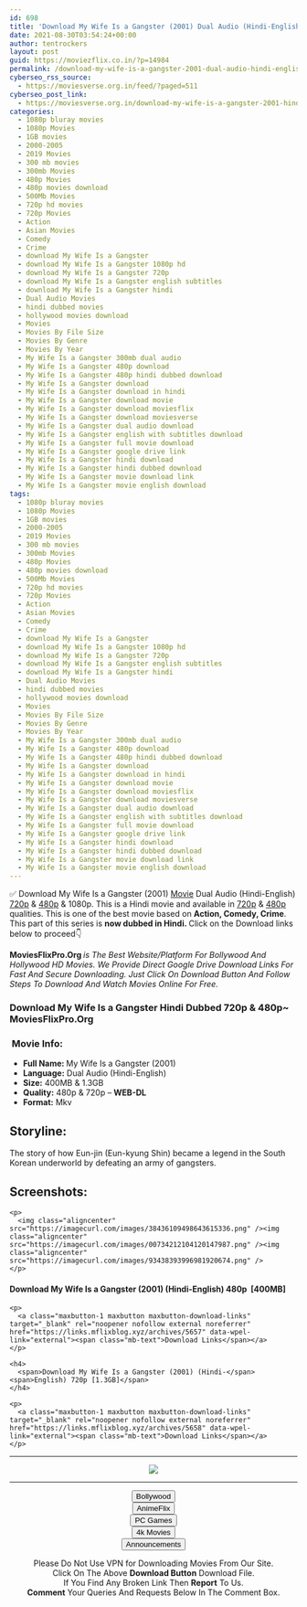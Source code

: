 ```yaml
---
id: 698
title: 'Download My Wife Is a Gangster (2001) Dual Audio (Hindi-English) 480p [400MB] || 720p [1.3GB]'
date: 2021-08-30T03:54:24+00:00
author: tentrockers
layout: post
guid: https://moviezflix.co.in/?p=14984
permalink: /download-my-wife-is-a-gangster-2001-dual-audio-hindi-english-480p-400mb-720p-1-3gb/
cyberseo_rss_source:
  - https://moviesverse.org.in/feed/?paged=511
cyberseo_post_link:
  - https://moviesverse.org.in/download-my-wife-is-a-gangster-2001-hindi-480p-720p/
categories:
  - 1080p bluray movies
  - 1080p Movies
  - 1GB movies
  - 2000-2005
  - 2019 Movies
  - 300 mb movies
  - 300mb Movies
  - 480p Movies
  - 480p movies download
  - 500Mb Movies
  - 720p hd movies
  - 720p Movies
  - Action
  - Asian Movies
  - Comedy
  - Crime
  - download My Wife Is a Gangster
  - download My Wife Is a Gangster 1080p hd
  - download My Wife Is a Gangster 720p
  - download My Wife Is a Gangster english subtitles
  - download My Wife Is a Gangster hindi
  - Dual Audio Movies
  - hindi dubbed movies
  - hollywood movies download
  - Movies
  - Movies By File Size
  - Movies By Genre
  - Movies By Year
  - My Wife Is a Gangster 300mb dual audio
  - My Wife Is a Gangster 480p download
  - My Wife Is a Gangster 480p hindi dubbed download
  - My Wife Is a Gangster download
  - My Wife Is a Gangster download in hindi
  - My Wife Is a Gangster download movie
  - My Wife Is a Gangster download moviesflix
  - My Wife Is a Gangster download moviesverse
  - My Wife Is a Gangster dual audio download
  - My Wife Is a Gangster english with subtitles download
  - My Wife Is a Gangster full movie download
  - My Wife Is a Gangster google drive link
  - My Wife Is a Gangster hindi download
  - My Wife Is a Gangster hindi dubbed download
  - My Wife Is a Gangster movie download link
  - My Wife Is a Gangster movie english download
tags:
  - 1080p bluray movies
  - 1080p Movies
  - 1GB movies
  - 2000-2005
  - 2019 Movies
  - 300 mb movies
  - 300mb Movies
  - 480p Movies
  - 480p movies download
  - 500Mb Movies
  - 720p hd movies
  - 720p Movies
  - Action
  - Asian Movies
  - Comedy
  - Crime
  - download My Wife Is a Gangster
  - download My Wife Is a Gangster 1080p hd
  - download My Wife Is a Gangster 720p
  - download My Wife Is a Gangster english subtitles
  - download My Wife Is a Gangster hindi
  - Dual Audio Movies
  - hindi dubbed movies
  - hollywood movies download
  - Movies
  - Movies By File Size
  - Movies By Genre
  - Movies By Year
  - My Wife Is a Gangster 300mb dual audio
  - My Wife Is a Gangster 480p download
  - My Wife Is a Gangster 480p hindi dubbed download
  - My Wife Is a Gangster download
  - My Wife Is a Gangster download in hindi
  - My Wife Is a Gangster download movie
  - My Wife Is a Gangster download moviesflix
  - My Wife Is a Gangster download moviesverse
  - My Wife Is a Gangster dual audio download
  - My Wife Is a Gangster english with subtitles download
  - My Wife Is a Gangster full movie download
  - My Wife Is a Gangster google drive link
  - My Wife Is a Gangster hindi download
  - My Wife Is a Gangster hindi dubbed download
  - My Wife Is a Gangster movie download link
  - My Wife Is a Gangster movie english download
---
```

<div class="thecontent clearfix">
  <p>
    ✅ Download My Wife Is a Gangster (2001) <a href="https://moviesverse.org.in/category/movies/" data-wpel-link="internal">Movie</a> Dual Audio (Hindi-English) <a href="https://moviesverse.org.in/720p-movies/" data-wpel-link="internal">720p</a>&nbsp;&&nbsp;<a href="https://moviesverse.org.in/480p-movies/" data-wpel-link="internal">480p</a> & 1080p. This is a Hindi movie and available in <a href="https://moviesverse.org.in/720p-movies/" data-wpel-link="internal">720p</a>&nbsp;&&nbsp;<a href="https://moviesverse.org.in/480p-movies/" data-wpel-link="internal">480p</a> qualities. This is one of the best movie based on <strong>Action, Comedy, Crime</strong>. This part of this series is <strong>now dubbed in <span>Hindi.&nbsp;</span></strong><span>Click on the Download links below to proceed👇</span>
  </p>
  
  <p>
    <strong><span>MoviesFlixPro.Org&nbsp;</span></strong><em>is The Best Website/Platform For Bollywood And Hollywood HD Movies. We Provide Direct Google Drive Download Links For Fast And Secure Downloading. Just Click On Download Button And Follow Steps To&nbsp;Download And Watch Movies Online For Free.</em>
  </p>
  
  <h3>
    <span>Download My Wife Is a Gangster Hindi Dubbed 720p & 480p~ MoviesFlixPro.Org</span>
  </h3>
  
  <h3>
    <span>&nbsp;Movie Info:&nbsp;</span>
  </h3>
  
  <ul>
    <li>
      <strong>Full Name: </strong>My Wife Is a Gangster (2001)
    </li>
    <li>
      <strong>Language:</strong> Dual Audio (Hindi-English)
    </li>
    <li>
      <strong>Size:</strong> 400MB & 1.3GB
    </li>
    <li>
      <strong>Quality:</strong> 480p & 720p – <span><strong>WEB-DL</strong></span>
    </li>
    <li>
      <strong>Format:</strong>&nbsp;Mkv
    </li>
  </ul>
  
  <h2>
    <span>Storyline:</span>
  </h2>
  
  <p>
    The story of how Eun-jin (Eun-kyung Shin) became a legend in the South Korean underworld by defeating an army of gangsters.
  </p>
  
  <div class="summary_text">
    <h2>
      <span>Screenshots:</span>
    </h2>
    
    <p>
      <img class="aligncenter" src="https://imagecurl.com/images/38436109498643615336.png" /><img class="aligncenter" src="https://imagecurl.com/images/00734212104120147987.png" /><img class="aligncenter" src="https://imagecurl.com/images/93438393996981920674.png" />
    </p>
  </div>
  
  <div class="inline canwrap">
    <h4>
      <span>Download My Wife Is a Gangster (2001) (Hindi-English) </span><span>480p&nbsp; [400MB]</span>
    </h4>
    
    <p>
      <a class="maxbutton-1 maxbutton maxbutton-download-links" target="_blank" rel="noopener nofollow external noreferrer" href="https://links.mflixblog.xyz/archives/5657" data-wpel-link="external"><span class="mb-text">Download Links</span></a>
    </p>
    
    <h4>
      <span>Download My Wife Is a Gangster (2001) (Hindi-</span><span>English) 720p [1.3GB]</span>
    </h4>
    
    <p>
      <a class="maxbutton-1 maxbutton maxbutton-download-links" target="_blank" rel="noopener nofollow external noreferrer" href="https://links.mflixblog.xyz/archives/5658" data-wpel-link="external"><span class="mb-text">Download Links</span></a>
    </p>
  </div>
</div>

<center>
  </p> 
  
  <hr />
  
  <p>
    <a href="http://gdrivepro.xyz/join.php" data-wpel-link="external" target="_blank" rel="nofollow external noopener noreferrer"><img src="https://i.imgur.com/FhMdWdW.png" /></a>
  </p>
  
  <hr />
  
  <p>
    <a href="https://dogemovies.xyz" target="_blank" data-wpel-link="external" rel="nofollow external noopener noreferrer"><button class="button button5">Bollywood</button></a><br /> <a href="https://animeflix.in" target="_blank" data-wpel-link="external" rel="nofollow external noopener noreferrer"><button class="button button5">AnimeFlix</button></a><br /> <a href="https://gamesflix.net/" target="_blank" data-wpel-link="external" rel="nofollow external noopener noreferrer"><button class="button button5">PC Games</button></a><br /> <a href="https://uhdmovies.in" target="_blank" data-wpel-link="external" rel="nofollow external noopener noreferrer"><button class="button button5">4k Movies</button></a><br /> <a href="https://moviesverse.org.in/announcements/" target="_blank" data-wpel-link="internal" rel="noopener"><button class="button button5">Announcements</button></a>
  </p>
  
  <div class="alert alert-danger">
    Please Do Not Use VPN for Downloading Movies From Our Site.
  </div>
  
  <div class="alert alert-success">
    Click On The Above <strong>Download Button</strong> Download File.
  </div>
  
  <div class="alert alert-warning">
    If You Find Any Broken Link Then <strong>Report</strong> To Us.
  </div>
  
  <div class="alert alert-info">
    <strong>Comment</strong> Your Queries And Requests Below In The Comment Box.
  </div>
  
  <p>
    </center>
  </p>